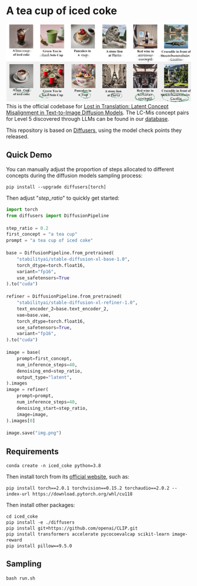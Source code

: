 # A tea cup of iced coke
![image](figure/teaser.png)
This is the official codebase for [Lost in Translation: Latent Concept Misalignment in Text-to-Image Diffusion Models](https://ai4bio.pages.dev/publication/LCMis). The LC-Mis concept pairs for Level 5 discovered through LLMs can be found in our [database](https://huggingface.co/datasets/Tutu1/LatentConceptMisalignment/tree/main/version1).

This repository is based on [Diffusers](https://github.com/huggingface/diffusers), using the model check points they released.

## Quick Demo
You can manually adjust the proportion of steps allocated to different concepts during the diffusion models sampling process:
```
pip install --upgrade diffusers[torch]
```
Then adjust "*step_ratio*" to quickly get started:
```python
import torch
from diffusers import DiffusionPipeline

step_ratio = 0.2
first_concept = "a tea cup"
prompt = "a tea cup of iced coke"

base = DiffusionPipeline.from_pretrained(
    "stabilityai/stable-diffusion-xl-base-1.0",
    torch_dtype=torch.float16,
    variant="fp16",
    use_safetensors=True
).to("cuda")

refiner = DiffusionPipeline.from_pretrained(
    "stabilityai/stable-diffusion-xl-refiner-1.0",
    text_encoder_2=base.text_encoder_2,
    vae=base.vae,
    torch_dtype=torch.float16,
    use_safetensors=True,
    variant="fp16",
).to("cuda")

image = base(
    prompt=first_concept,
    num_inference_steps=40,
    denoising_end=step_ratio,
    output_type="latent",
).images
image = refiner(
    prompt=prompt,
    num_inference_steps=40,
    denoising_start=step_ratio,
    image=image,
).images[0]

image.save("img.png")
```

## Requirements
```
conda create -n iced_coke python=3.8
```
Then install torch from its [official website](https://pytorch.org), such as:
```
pip install torch==2.0.1 torchvision==0.15.2 torchaudio==2.0.2 --index-url https://download.pytorch.org/whl/cu118
```
Then install other packages:
```
cd iced_coke
pip install -e ./diffusers
pip install git+https://github.com/openai/CLIP.git
pip install transformers accelerate pycocoevalcap scikit-learn image-reward
pip install pillow==9.5.0
```

## Sampling
```
bash run.sh
```